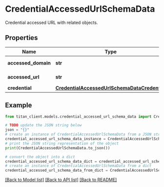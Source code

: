 # CredentialAccessedUrlSchemaData

Credential accessed URL with related objects.

## Properties

Name | Type | Description | Notes
------------ | ------------- | ------------- | -------------
**accessed_domain** | **str** | Accessed domain. | [optional] 
**accessed_url** | **str** | Accessed URL. | 
**credential** | [**CredentialAccessedUrlSchemaDataCredential**](CredentialAccessedUrlSchemaDataCredential.md) |  | [optional] 

## Example

```python
from titan_client.models.credential_accessed_url_schema_data import CredentialAccessedUrlSchemaData

# TODO update the JSON string below
json = "{}"
# create an instance of CredentialAccessedUrlSchemaData from a JSON string
credential_accessed_url_schema_data_instance = CredentialAccessedUrlSchemaData.from_json(json)
# print the JSON string representation of the object
print(CredentialAccessedUrlSchemaData.to_json())

# convert the object into a dict
credential_accessed_url_schema_data_dict = credential_accessed_url_schema_data_instance.to_dict()
# create an instance of CredentialAccessedUrlSchemaData from a dict
credential_accessed_url_schema_data_from_dict = CredentialAccessedUrlSchemaData.from_dict(credential_accessed_url_schema_data_dict)
```
[[Back to Model list]](../README.md#documentation-for-models) [[Back to API list]](../README.md#documentation-for-api-endpoints) [[Back to README]](../README.md)


